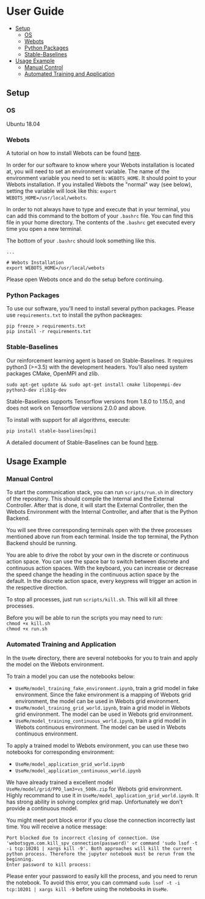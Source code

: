# User Guide
- [Setup](#setup)
  * [OS](#os)
  * [Webots](#webots)
  * [Python Packages](#python-packages)
  * [Stable-Baselines](#stable-baselines)
- [Usage Example](#usage-example)
  * [Manual Control](#manual-control)
  * [Automated Training and Application](#automated-training-and-application)

## Setup

### OS
Ubuntu 18.04
### Webots
A tutorial on how to install Webots can be found [here](https://cyberbotics.com/doc/guide/installation-procedure).

In order for our software to know where your Webots installation is located at, you will need to set an environment variable. The name of the environment variable you need to set is: `WEBOTS_HOME`. It should point to your Webots installation. If you installed Webots the "normal" way (see below), setting the variable will look like this: `export WEBOTS_HOME=/usr/local/webots`.

In order to not always have to type and execute that in your terminal, you can add this command to the bottom of your `.bashrc` file. You can find this file in your home directory. The contents of the `.bashrc` get executed every time you open a new terminal.

The bottom of your `.bashrc` should look something like this.
```
...

# Webots Installation
export WEBOTS_HOME=/usr/local/webots
```
Please open Webots once and do the setup before continuing. 

### Python Packages
To use our software, you'll need to install several python packages. Please use `requirements.txt` to install the python packeages:
```
pip freeze > requirements.txt
pip install -r requirements.txt
```
### Stable-Baselines
Our reinforcement learning agent is based on Stable-Baselines. It requires python3 (>=3.5) with the development headers. You’ll also need system packages CMake, OpenMPI and zlib. 
```
sudo apt-get update && sudo apt-get install cmake libopenmpi-dev python3-dev zlib1g-dev
```
Stable-Baselines supports Tensorflow versions from 1.8.0 to 1.15.0, and does not work on Tensorflow versions 2.0.0 and above. 

To install with support for all algorithms,  execute:
```
pip install stable-baselines[mpi]
```
A detailed document of Stable-Baselines can be found [here](https://stable-baselines.readthedocs.io/en/master/index.html).


## Usage Example
### Manual Control

To start the communication stack, you can run `scripts/run.sh` in  directory of the repository. This should compile the Internal and the External Controller. After that is done, it will start the External Controller, then the Webots Environment with the Internal Controller, and after that is the Python Backend.

You will see three corresponding terminals open with the three processes mentioned above run from each terminal. Inside the top terminal, the Python Backend should be running.

You are able to drive the robot by your own in the discrete or continuous action space. You can use the space bar to switch between discrete and continuous action spaces. With the keyboard, you can increase or decrease the speed change the heading in the continuous action space by the default. In the discrete action space, every keypress will trigger an action in the respective direction.

To stop all processes, just run `scripts/kill.sh`. This will kill all three processes.

Before you will be able to run the scripts you may need to run:  
`chmod +x kill.sh`  
`chmod +x run.sh`

### Automated Training and Application

In the `UseMe` directory, there are several notebooks for you to train and apply the model on the Webots environment.

To train a model you can use the notebooks below:
* `UseMe/model_training_fake_environment.ipynb`, train a grid model in fake environment. Since the fake environment is a mapping of Webots grid environment, the model can be used in Webots grid environment.
* `UseMe/model_training_grid_world.ipynb`, train a grid model in Webots grid environment. The model can be used in Webots grid environment.
* `UseMe/model_training_continuous_world.ipynb`, train a grid model in Webots continuous environment. The model can be used in Webots continuous environment.

To apply a trained model to Webots environment, you can use these two notebooks for corresponding environment:
* `UseMe/model_application_grid_world.ipynb`
* `UseMe/model_application_continuous_world.ipynb`

We have already trained a excellent model `UseMe/model/grid/PPO_lam3+vs_500k.zip` for Webots grid environment. Highly recommand to use it in `UseMe/model_application_grid_world.ipynb`. It has strong ability in solving complex grid map. Unfortunately we don't provide a continuous model.

You might meet port block error if you close the connection incorrectly last time. You will receive a notice message: 
```
Port blocked due to incorrect closing of connection. Use 'webotsgym.com.kill_spv_connection(password)' or command 'sudo lsof -t -i tcp:10201 | xargs kill -9'. Both approaches will kill the current python process. Therefore the jupyter notebook must be rerun from the beginning.
Enter password to kill process:
```

Please enter your password to easily kill the process, and you need to rerun the notebook. To avoid this error, you can command `sudo lsof -t -i tcp:10201 | xargs kill -9` before using the notebooks in `UseMe`.